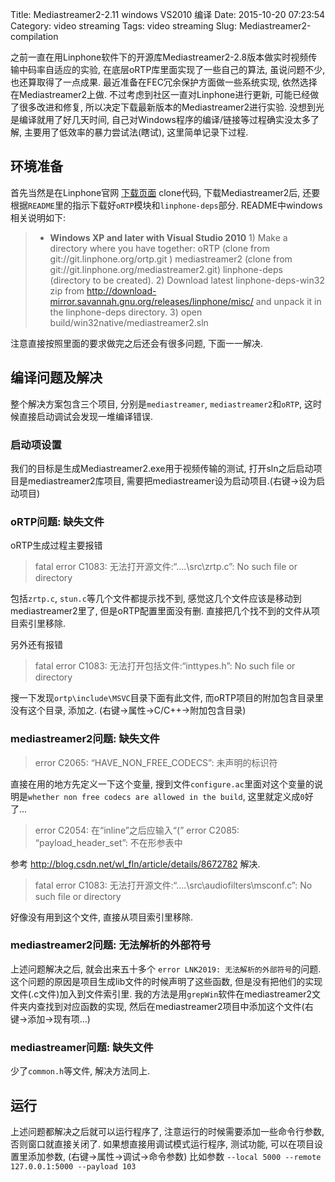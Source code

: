 Title: Mediastreamer2-2.11 windows VS2010 编译 
Date: 2015-10-20 07:23:54
Category: video streaming
Tags: video streaming
Slug: Mediastreamer2-compilation

之前一直在用Linphone软件下的开源库Mediastreamer2-2.8版本做实时视频传输中码率自适应的实验, 在底层oRTP库里面实现了一些自己的算法, 虽说问题不少, 也还算取得了一点成果. 最近准备在FEC冗余保护方面做一些系统实现, 依然选择在Mediastreamer2上做. 不过考虑到社区一直对Linphone进行更新, 可能已经做了很多改进和修复, 所以决定下载最新版本的Mediastreamer2进行实验. 没想到光是编译就用了好几天时间, 自己对Windows程序的编译/链接等过程确实没太多了解, 主要用了低效率的暴力尝试法(瞎试), 这里简单记录下过程.

## 环境准备

首先当然是在Linphone官网 [下载页面](http://www.linphone.org/technical-corner/mediastreamer2/downloads) clone代码, 下载Mediastreamer2后, 还要根据`README`里的指示下载好`oRTP`模块和`linphone-deps`部分. README中windows相关说明如下:

>   * **Windows XP and later with Visual Studio 2010**
	1) Make a directory where you have together:
		oRTP (clone from git://git.linphone.org/ortp.git )
		mediastreamer2 (clone from git://git.linphone.org/mediastreamer2.git)
		linphone-deps (directory to be created).
	2) Download latest linphone-deps-win32 zip from http://download-mirror.savannah.gnu.org/releases/linphone/misc/ and unpack it in the linphone-deps directory.
	3) open build/win32native/mediastreamer2.sln
	
注意直接按照里面的要求做完之后还会有很多问题, 下面一一解决.

## 编译问题及解决

整个解决方案包含三个项目, 分别是`mediastreamer`, `mediastreamer2`和`oRTP`, 这时候直接启动调试会发现一堆编译错误.

### 启动项设置

我们的目标是生成Mediastreamer2.exe用于视频传输的测试, 打开sln之后启动项目是mediastreamer2库项目, 需要把mediastreamer设为启动项目.(右键->设为启动项目)

### oRTP问题: 缺失文件
oRTP生成过程主要报错

>	fatal error C1083: 无法打开源文件:“..\..\src\zrtp.c”: No such file or directory

包括`zrtp.c`, `stun.c`等几个文件都提示找不到, 感觉这几个文件应该是移动到mediastreamer2里了, 但是oRTP配置里面没有删. 直接把几个找不到的文件从项目索引里移除.

另外还有报错

>	fatal error C1083: 无法打开包括文件:“inttypes.h”: No such file or directory

搜一下发现`ortp\include\MSVC`目录下面有此文件, 而oRTP项目的附加包含目录里没有这个目录, 添加之. (右键->属性->C/C++->附加包含目录)

### mediastreamer2问题: 缺失文件

>	error C2065: “HAVE_NON_FREE_CODECS”: 未声明的标识符

直接在用的地方先定义一下这个变量, 搜到文件`configure.ac`里面对这个变量的说明是`whether non free codecs are allowed in the build`, 这里就定义成`0`好了...

>	error C2054: 在“inline”之后应输入“(”
	error C2085: “payload_header_set”: 不在形参表中

参考 http://blog.csdn.net/wl_fln/article/details/8672782 解决.

>	fatal error C1083: 无法打开源文件:“..\..\src\audiofilters\msconf.c”: No such file or directory

好像没有用到这个文件, 直接从项目索引里移除.

### mediastreamer2问题: 无法解析的外部符号

上述问题解决之后, 就会出来五十多个 `error LNK2019: 无法解析的外部符号`的问题. 这个问题的原因是项目生成lib文件的时候声明了这些函数, 但是没有把他们的实现文件(.c文件)加入到文件索引里.
我的方法是用`grepWin`软件在mediastreamer2文件夹内查找到对应函数的实现, 然后在mediastreamer2项目中添加这个文件(右键->添加->现有项...)

### mediastreamer问题: 缺失文件

少了`common.h`等文件, 解决方法同上.

## 运行

上述问题都解决之后就可以运行程序了, 注意运行的时候需要添加一些命令行参数, 否则窗口就直接关闭了. 如果想直接用调试模式运行程序, 测试功能, 可以在项目设置里添加参数, (右键->属性->调试->命令参数)
比如参数 `--local 5000 --remote 127.0.0.1:5000 --payload 103`